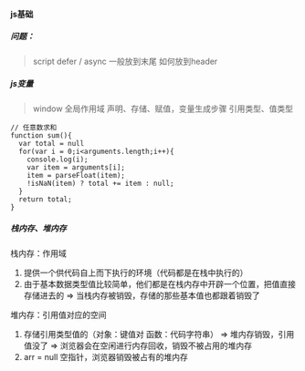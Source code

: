 #### js基础
##### 问题：
> script defer / async
> 一般放到末尾
> 如何放到header
##### js变量
> window 全局作用域
> 声明、存储、赋值，变量生成步骤
> 引用类型、值类型
```
// 任意数求和
function sum(){
  var total = null
  for(var i = 0;i<arguments.length;i++){
    console.log(i);
    var item = arguments[i];
    item = parseFloat(item);
    !isNaN(item) ? total += item : null;
  }
  return total;
}
```
##### 栈内存、堆内存
栈内存：作用域
1. 提供一个供代码自上而下执行的环境（代码都是在栈中执行的）
2. 由于基本数据类型值比较简单，他们都是在栈内存中开辟一个位置，把值直接存储进去的 => 当栈内存被销毁，存储的那些基本值也都跟着销毁了
  
堆内存：引用值对应的空间

1. 存储引用类型值的（对象：键值对 函数：代码字符串） => 堆内存销毁，引用值没了 => 浏览器会在空闲进行内存回收，销毁不被占用的堆内存
2. arr = null 空指针，浏览器销毁被占有的堆内存
